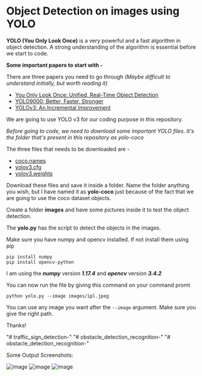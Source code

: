 # Object Detection on images using YOLO

**YOLO (You Only Look Once)** is a very powerful and a fast algorithm in object detection. A strong understanding of the algorithm is essential before we start to code.

**Some important papers to start with -**

There are three papers you need to go through *(Maybe difficult to understand initially, but worth reading it)*

- [You Only Look Once: Unified, Real-Time Object Detection](https://pjreddie.com/media/files/papers/yolo.pdf)
- [YOLO9000: Better, Faster, Stronger](https://pjreddie.com/media/files/papers/YOLO9000.pdf)
- [YOLOv3: An Incremental Improvement](https://pjreddie.com/media/files/papers/YOLOv3.pdf)

We are going to use YOLO v3 for our coding purpose in this repository.

*Before going to code, we need to download some important YOLO files. It's the folder that's present in this repository as yolo-coco*

The three files that needs to be downloaded are -

- [coco.names](https://github.com/pjreddie/darknet/blob/master/data/coco.names)
- [yolov3.cfg](https://github.com/pjreddie/darknet/blob/master/cfg/yolov3.cfg)
- [yolov3.weights](https://pjreddie.com/media/files/yolov3.weights)

Download these files and save it inside a folder. Name the folder anything you wish, but I have named it as **yolo-coco** just because of the fact that we are going to use the coco dataset objects.

Create a folder **images** and have some pictures inside it to test the object detection.

The **yolo.py** has the script to detect the objects in the images.

Make sure you have numpy and opencv installed. If not install them using pip

```
pip install numpy
pip install opencv-python
```

I am using the ***numpy*** version ***1.17.4*** and ***opencv*** version ***3.4.2***

You can now run the file by giving this command on your command promt

```
python yolo.py --image images/ipl.jpeg
```

You can use any image you want after the `--image` argument. Make sure you give the right path.

Thanks!

"# traffic_sign_detection-" 
"# obstacle_detection_recognition-" 
"# obstacle_detection_recognition-" 



Some Output Screenshots:

![image](https://user-images.githubusercontent.com/83199115/194767759-2a95b33f-6a30-4389-bbf3-6d66473dd823.png)
![image](https://user-images.githubusercontent.com/83199115/194767791-80460c02-f7ae-480d-9ede-c7219698aee1.png)
![image](https://user-images.githubusercontent.com/83199115/194767812-56271901-3588-49a7-a3ba-a3e85ce4b42b.png)
